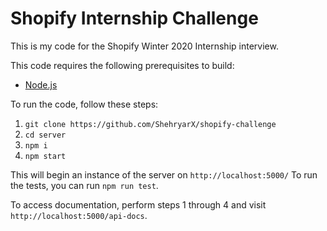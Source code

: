 # Shopify Internship Challenge

This is my code for the Shopify Winter 2020 Internship interview.

This code requires the following prerequisites to build:

- [Node.js](https://nodejs.org/en/)

To run the code, follow these steps:

1. `git clone https://github.com/ShehryarX/shopify-challenge`
2. `cd server`
3. `npm i`
4. `npm start`

This will begin an instance of the server on `http://localhost:5000/` To run the tests, you can run `npm run test`.

To access documentation, perform steps 1 through 4 and visit `http://localhost:5000/api-docs`.
